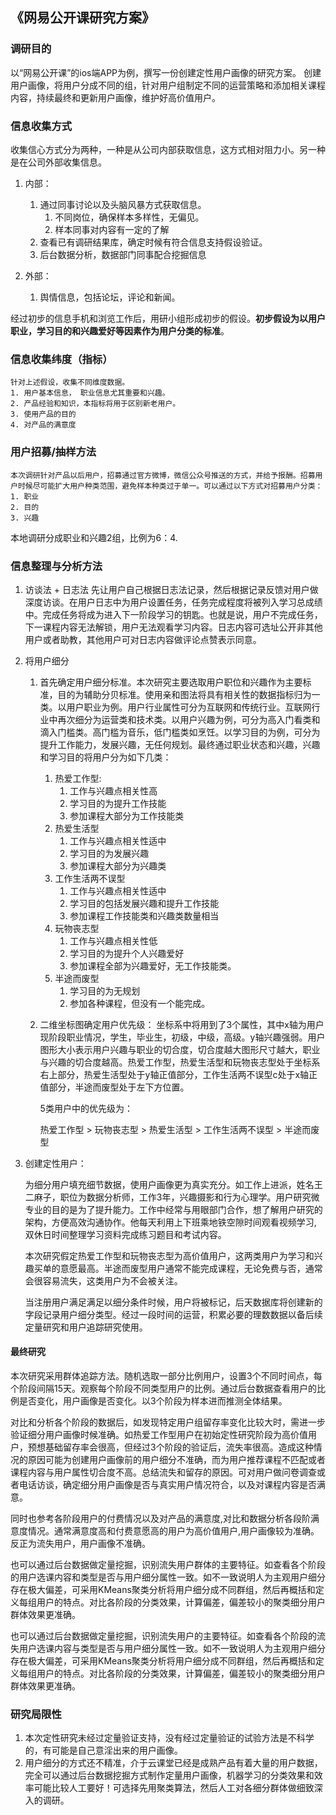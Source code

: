 
## 《网易公开课研究方案》

### 调研目的

以“网易公开课”的ios端APP为例，撰写一份创建定性用户画像的研究方案。
创建用户画像，将用户分成不同的组，针对用户组制定不同的运营策略和添加相关课程内容，持续最终和更新用户画像，维护好高价值用户。

### 信息收集方式

收集信心方式分为两种，一种是从公司内部获取信息，这方式相对阻力小。另一种是在公司外部收集信息。
1. 内部：

    1. 通过同事讨论以及头脑风暴方式获取信息。
        1. 不同岗位，确保样本多样性，无偏见。
        2. 样本同事对内容有一定的了解
    2. 查看已有调研结果库，确定时候有符合信息支持假设验证。
    3. 后台数据分析，数据部门同事配合挖掘信息
2. 外部：

    1. 舆情信息，包括论坛，评论和新闻。
    
经过初步的信息手机和浏览工作后，用研小组形成初步的假设。<b>初步假设为以用户职业，学习目的和兴趣爱好等因素作为用户分类的标准</b>。



### 信息收集纬度（指标）

    针对上述假设，收集不同维度数据。
    1. 用户基本信息， 职业信息尤其重要和兴趣。
    2. 产品经验和知识，本指标将用于区别新老用户。
    3. 使用产品的目的
    4. 对产品的满意度
    

### 用户招募/抽样方法

    本次调研针对产品以后用户，招募通过官方微博，微信公众号推送的方式，并给予报酬。招募用户时候尽可能扩大用户种类范围，避免样本种类过于单一。可以通过以下方式对招募用户分类：
    1. 职业
    2. 目的
    3. 兴趣

本地调研分成职业和兴趣2组，比例为6：4.


### 信息整理与分析方法

1. 访谈法 + 日志法
    先让用户自己根据日志法记录，然后根据记录反馈对用户做深度访谈。在用户日志中为用户设置任务，任务完成程度将被列入学习总成绩中。完成任务将成为进入下一阶段学习的钥匙。也就是说，用户不完成任务，下一课程内容无法解锁，用户无法观看学习内容。日志内容可选址公开非其他用户或者助教，其他用户可对日志内容做评论点赞表示同意。

2. 将用户细分
    1.  首先确定用户细分标准。本次研究主要选取用户职位和兴趣作为主要标准，目的为辅助分贝标准。使用亲和图法将具有相关性的数据指标归为一类。以用户职业为例。用户行业属性可分为互联网和传统行业。互联网行业中再次细分为运营类和技术类。以用户兴趣为例，可分为高入门看类和滴入门槛类。高门槛为音乐，低门槛类如烹饪。以学习目的为例，可分为提升工作能力，发展兴趣，无任何规划。最终通过职业状态和兴趣，兴趣和学习目的将用户分为如下几类：
        1. 热爱工作型:
            1. 工作与兴趣点相关性高
            2. 学习目的为提升工作技能
            3. 参加课程大部分为工作技能类
        2. 热爱生活型
            1. 工作与兴趣点相关性适中
            2. 学习目的为发展兴趣
            3. 参加课程大部分为兴趣类
        3. 工作生活两不误型
            1. 工作与兴趣点相关性适中
            2. 学习目的包括发展兴趣和提升工作技能
            3. 参加课程工作技能类和兴趣类数量相当
        4. 玩物丧志型
            1. 工作与兴趣点相关性低
            2. 学习目的为提升个人兴趣爱好
            3. 参加课程全部为兴趣爱好，无工作技能类。
        5. 半途而废型
            1. 学习目的为无规划
            2. 参加各种课程，但没有一个能完成。
            
    2. 二维坐标图确定用户优先级：
        坐标系中将用到了3个属性，其中x轴为用户现阶段职业情况，学生，毕业生，初级，中级，高级。y轴兴趣强弱。用户图形大小表示用户兴趣与职业的切合度，切合度越大图形尺寸越大，职业与兴趣的切合度越高。热爱工作型，热爱生活型和玩物丧志型处于坐标系右上部分，热爱生活型处于y轴正值部分，工作生活两不误型c处于x轴正值部分，半途而废型处于左下方位置。

        5类用户中的优先级为：
        
        热爱工作型 > 玩物丧志型 > 热爱生活型 > 工作生活两不误型 > 半途而废型
        

3. 创建定性用户：

    为细分用户填充细节数据，使用户画像更为真实充分。如工作上进派，姓名王二麻子，职位为数据分析师，工作3年，兴趣摄影和行为心理学。用户研究微专业的目的是为了提升能力。工作中经常与用眼部门合作，想了解用户研究的架构，方便高效沟通协作。他每天利用上下班乘地铁空隙时间观看视频学习, 双休日时间整理学习资料完成练习题目和考试内容。
    
    本次研究假定热爱工作型和玩物丧志型为高价值用户，这两类用户为学习和兴趣买单的意愿最高。半途而废型用户通常不能完成课程，无论免费与否，通常会很容易流失，这类用户为不会被关注。
    
    当注册用户满足满足以细分条件时候，用户将被标记，后天数据库将创建新的字段记录用户细分类型。经过一段时间的运营，积累必要的理数数据以备后续定量研究和用户追踪研究使用。

#### 最终研究

本次研究采用群体追踪方法。随机选取一部分比例用户，设置3个不同时间点，每个阶段间隔15天。观察每个阶段不同类型用户的比例。通过后台数据查看用户的比例是否变化，用户画像是否变化。以3个阶段为样本进而推测全体结果。

对比和分析各个阶段的数据后，如发现特定用户组留存率变化比较大时，需进一步验证细分用户画像时候准确。如热爱工作型用户在初始定性研究阶段为高价值用户，预想基础留存率会很高，但经过3个阶段的验证后，流失率很高。造成这种情况的原因可能为创建用户画像前的用户细分不准确，而为用户推荐课程不匹配或者课程内容与用户属性切合度不高。总结流失和留存的原因。可对用户做问卷调查或者电话访谈，确定细分用户画像是否与真实用户情况符合，以及对课程内容是否满意。

同时也参考各阶段用户的付费情况以及对产品的满意度,对比和数据分析各段阶满意度情况。通常满意度高和付费意愿高的用户为高价值用户,用户画像较为准确。反正为流失用户，用户画像不准确。

也可以通过后台数据做定量挖掘，识别流失用户群体的主要特征。如查看各个阶段的用户选课内容和类型是否与用户细分属性一致。如不一致说明人为主观用户细分存在极大偏差，可采用KMeans聚类分析将用户细分成不同群组，然后再概括和定义每组用户的特点。对比各阶段的分类效果，计算偏差，偏差较小的聚类细分用户群体效果更准确。

也可以通过后台数据做定量挖掘，识别流失用户的主要特征。如查看各个阶段的流失用户选课内容与类型是否与用户细分属性一致。如不一致说明人为主观用户细分存在极大偏差，可采用KMeans聚类分析将用户细分成不同群组，然后再概括和定义每组用户的特点。对比各阶段的分类效果，计算偏差，偏差较小的聚类细分用户群体效果更准确。


### 研究局限性

1. 本次定性研究未经过定量验证支持，没有经过定量验证的试验方法是不科学的，有可能是自己意淫出来的用户画像。
2. 用户细分的方式还不精准，介于云课堂已经是成熟产品有着大量的用户数据，完全可以通过后台数据挖掘方式制作定量用户画像，机器学习的分类效果和效率可能比较人工要好！可选择先用聚类算法，然后人工对各细分群体做细致深入的调研。